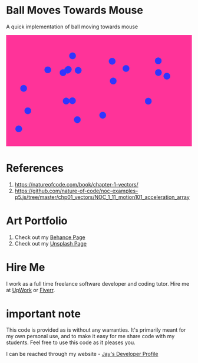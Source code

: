# Ball Moves Towards Mouse

A quick implementation of ball moving towards mouse

![image info](BallMovesTowardsMouse_800px.png)

# References

1. https://natureofcode.com/book/chapter-1-vectors/
1. https://github.com/nature-of-code/noc-examples-p5.js/tree/master/chp01_vectors/NOC_1_11_motion101_acceleration_array

# Art Portfolio

1. Check out my [Behance Page](https://www.behance.net/vijayasimhabr)
1. Check out my [Unsplash Page](https://unsplash.com/@jay_neeruhaaku)

# Hire Me

I work as a full time freelance software developer and coding tutor. Hire me at [UpWork](https://www.upwork.com/fl/vijayasimhabr) or [Fiverr](https://www.fiverr.com/jay_codeguy). 

# important note 

This code is provided as is without any warranties. It's primarily meant for my own personal use, and to make it easy for me share code with my students. Feel free to use this code as it pleases you.

I can be reached through my website - [Jay's Developer Profile](https://jay-study-nildana.github.io/developerprofile)